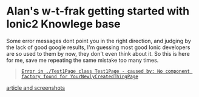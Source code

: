 # Alan's w-t-frak getting started with Ionic2 Knowlege base

Some error messages dont point you in the right direction, and judging by the lack of good google results, I'm guessing most good Ionic developers are so used to them by now, they don't even think about it. So this is here for me, save me repeating the same mistake too many times.

> [`Error in ./Test1Page class Test1Page - caused by: No component factory found for YourNewlyCreatedThingPage`](knowledge-base/no-component-factory-found-for-page.md) <br/>

[article and screenshots](no-component-factory-found-for-page.md)

